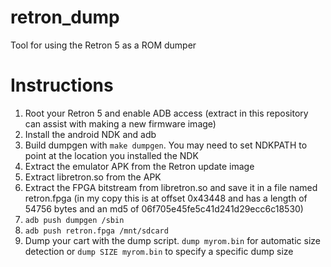 # retron_dump
Tool for using the Retron 5 as a ROM dumper

# Instructions
1. Root your Retron 5 and enable ADB access (extract in this repository can assist with making a new firmware image)
1. Install the android NDK and adb
1. Build dumpgen with `make dumpgen`. You may need to set NDKPATH to point at the location you installed the NDK
1. Extract the emulator APK from the Retron update image
1. Extract libretron.so from the APK
1. Extract the FPGA bitstream from libretron.so and save it in a file named retron.fpga (in my copy this is at offset 0x43448 and has a length of 54756 bytes and an md5 of 06f705e45fe5c41d241d29ecc6c18530)
1. `adb push dumpgen /sbin`
1. `adb push retron.fpga /mnt/sdcard`
1. Dump your cart with the dump script. `dump myrom.bin` for automatic size detection or `dump SIZE myrom.bin` to specify a specific dump size

